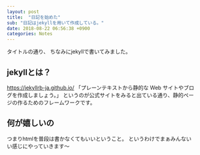 ```yaml
---
layout: post
title:  "日記を始めた"
sub: "日記はjekyllを用いて作成している。"
date: 2018-08-22 06:56:38 +0900
categories: Notes
---
```

タイトルの通り、
ちなみにjekyllで書いてみました。
## jekyllとは？
https://jekyllrb-ja.github.io/
「プレーンテキストから静的な Web サイトやブログを作成しましょう。」
というのが公式サイトをみると出ている通り、静的ページの作るためのフレームワークです。

## 何が嬉しいの
つまりhtmlを普段は書かなくてもいいということ。
というわけでまぁみんないい感じにやっていきます〜
